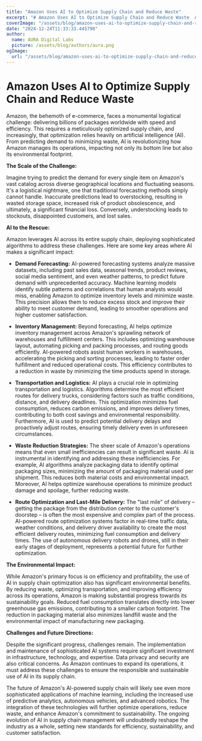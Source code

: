 ```yaml
---
title: "Amazon Uses AI to Optimize Supply Chain and Reduce Waste"
excerpt: "# Amazon Uses AI to Optimize Supply Chain and Reduce Waste  Amazon, the behemoth of e-commerce, faces a monumental logistical challenge: delivering bi"
coverImage: "/assets/blog/amazon-uses-ai-to-optimize-supply-chain-and-reduce-waste.jpg"
date: "2024-12-24T11:33:33.445798"
author:
  name: AURA Digital Labs
  picture: /assets/blog/authors/aura.png
ogImage:
  url: "/assets/blog/amazon-uses-ai-to-optimize-supply-chain-and-reduce-waste.jpg"
---
```


# Amazon Uses AI to Optimize Supply Chain and Reduce Waste

Amazon, the behemoth of e-commerce, faces a monumental logistical challenge: delivering billions of packages worldwide with speed and efficiency.  This requires a meticulously optimized supply chain, and increasingly, that optimization relies heavily on artificial intelligence (AI).  From predicting demand to minimizing waste, AI is revolutionizing how Amazon manages its operations, impacting not only its bottom line but also its environmental footprint.

**The Scale of the Challenge:**

Imagine trying to predict the demand for every single item on Amazon's vast catalog across diverse geographical locations and fluctuating seasons. It's a logistical nightmare, one that traditional forecasting methods simply cannot handle.  Inaccurate predictions lead to overstocking, resulting in wasted storage space, increased risk of product obsolescence, and ultimately, a significant financial loss. Conversely, understocking leads to stockouts, disappointed customers, and lost sales.

**AI to the Rescue:**

Amazon leverages AI across its entire supply chain, deploying sophisticated algorithms to address these challenges.  Here are some key areas where AI makes a significant impact:

* **Demand Forecasting:** AI-powered forecasting systems analyze massive datasets, including past sales data, seasonal trends, product reviews, social media sentiment, and even weather patterns, to predict future demand with unprecedented accuracy. Machine learning models identify subtle patterns and correlations that human analysts would miss, enabling Amazon to optimize inventory levels and minimize waste.  This precision allows them to reduce excess stock and improve their ability to meet customer demand, leading to smoother operations and higher customer satisfaction.

* **Inventory Management:**  Beyond forecasting, AI helps optimize inventory management across Amazon's sprawling network of warehouses and fulfillment centers.  This includes optimizing warehouse layout, automating picking and packing processes, and routing goods efficiently.  AI-powered robots assist human workers in warehouses, accelerating the picking and sorting processes, leading to faster order fulfillment and reduced operational costs.  This efficiency contributes to a reduction in waste by minimizing the time products spend in storage.

* **Transportation and Logistics:**  AI plays a crucial role in optimizing transportation and logistics.  Algorithms determine the most efficient routes for delivery trucks, considering factors such as traffic conditions, distance, and delivery deadlines.  This optimization minimizes fuel consumption, reduces carbon emissions, and improves delivery times, contributing to both cost savings and environmental responsibility.  Furthermore, AI is used to predict potential delivery delays and proactively adjust routes, ensuring timely delivery even in unforeseen circumstances.

* **Waste Reduction Strategies:**  The sheer scale of Amazon's operations means that even small inefficiencies can result in significant waste.  AI is instrumental in identifying and addressing these inefficiencies. For example, AI algorithms analyze packaging data to identify optimal packaging sizes, minimizing the amount of packaging material used per shipment.  This reduces both material costs and environmental impact.  Moreover, AI helps optimize warehouse operations to minimize product damage and spoilage, further reducing waste.

* **Route Optimization and Last-Mile Delivery:** The "last mile" of delivery – getting the package from the distribution center to the customer's doorstep – is often the most expensive and complex part of the process.  AI-powered route optimization systems factor in real-time traffic data, weather conditions, and delivery driver availability to create the most efficient delivery routes, minimizing fuel consumption and delivery times.  The use of autonomous delivery robots and drones, still in their early stages of deployment, represents a potential future for further optimization.

**The Environmental Impact:**

While Amazon's primary focus is on efficiency and profitability, the use of AI in supply chain optimization also has significant environmental benefits.  By reducing waste, optimizing transportation, and improving efficiency across its operations, Amazon is making substantial progress towards its sustainability goals.  Reduced fuel consumption translates directly into lower greenhouse gas emissions, contributing to a smaller carbon footprint.  The reduction in packaging material also minimizes landfill waste and the environmental impact of manufacturing new packaging.

**Challenges and Future Directions:**

Despite the significant progress, challenges remain.  The implementation and maintenance of sophisticated AI systems require significant investment in infrastructure, technology, and expertise.  Data privacy and security are also critical concerns.  As Amazon continues to expand its operations, it must address these challenges to ensure the responsible and sustainable use of AI in its supply chain.

The future of Amazon's AI-powered supply chain will likely see even more sophisticated applications of machine learning, including the increased use of predictive analytics, autonomous vehicles, and advanced robotics.  The integration of these technologies will further optimize operations, reduce waste, and enhance Amazon's commitment to sustainability.  The ongoing evolution of AI in supply chain management will undoubtedly reshape the industry as a whole, setting new standards for efficiency, sustainability, and customer satisfaction.
